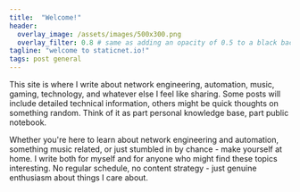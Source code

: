 ```yaml
---
title:  "Welcome!"
header:
  overlay_image: /assets/images/500x300.png
  overlay_filter: 0.8 # same as adding an opacity of 0.5 to a black background
tagline: "welcome to staticnet.io!"
tags: post general
---
```



This site is where I write about network engineering, automation, music, gaming, technology, and whatever else I feel like sharing. Some posts will include detailed technical information, others might be quick thoughts on something random. Think of it as part personal knowledge base, part public notebook.

Whether you're here to learn about network engineering and automation, something music related, or just stumbled in by chance - make yourself at home. I write both for myself and for anyone who might find these topics interesting. No regular schedule, no content strategy - just genuine enthusiasm about things I care about.